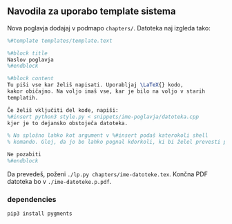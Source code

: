 ## Navodila za uporabo template sistema

Nova poglavja dodajaj v podmapo `chapters/`. Datoteka naj izgleda tako:

```latex
%#template templates/template.text

%#block title
Naslov poglavja
%#endblock

%#block content
Tu piši vse kar želiš napisati. Uporabljaj \LaTeX{} kodo,
kakor običajno. Na voljo imaš vse, kar je bilo na voljo v starih
templatih.

Če želiš vključiti del kode, napiši:
%#insert python3 style.py < snippets/ime-poglavja/datoteka.cpp
kjer je to dejansko obstoječa datoteka.

% Na splošno lahko kot argument v %#insert podaš katerokoli shell
% komando. Glej, da jo bo lahko pognal kdorkoli, ki bi želel prevesti program.

Ne pozabiti
%#endblock
```

Da prevedeš, poženi `./lp.py chapters/ime-datoteke.tex`.
Končna PDF datoteka bo v `./ime-datoteke.p.pdf`.

### dependencies

`pip3 install pygments`
